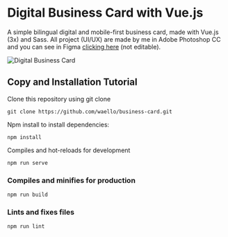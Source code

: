# Digital Business Card with Vue.js
A simple bilingual digital and mobile-first business card, made with Vue.js (3x) and Sass. All project (UI/UX) are made by me in Adobe Photoshop CC and you can see in Figma [clicking here](https://www.figma.com/file/tml1OvuApMRc0tJrgNfYrO/DIGITAL-BUSINESS-CARD?node-id=0%3A1) (not editable).


<img align="center" src="https://github.com/waello/business-card/blob/main/digital-business-card.gif?raw=true" alt="Digital Business Card"/>

## Copy and Installation Tutorial
Clone this repository using git clone
```
git clone https://github.com/waello/business-card.git
```


Npm install to install dependencies:
```
npm install
```



Compiles and hot-reloads for development
```
npm run serve
```



### Compiles and minifies for production
```
npm run build
```


### Lints and fixes files
```
npm run lint
```

